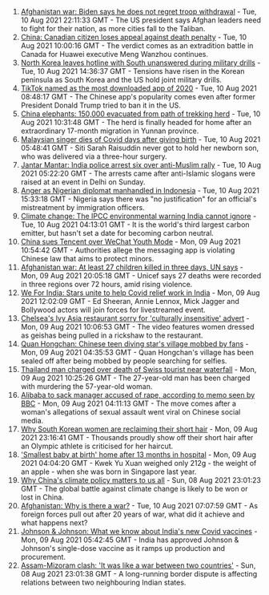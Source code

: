 1. [Afghanistan war: Biden says he does not regret troop withdrawal](https://www.bbc.co.uk/news/world-asia-58167408) - Tue, 10 Aug 2021 22:11:33 GMT - The US president says Afghan leaders need to fight for their nation, as more cities fall to the Taliban.
2. [China: Canadian citizen loses appeal against death penalty](https://www.bbc.co.uk/news/world-asia-china-58141758) - Tue, 10 Aug 2021 10:00:16 GMT - The verdict comes as an extradition battle in Canada for Huawei executive Meng Wanzhou continues.
3. [North Korea leaves hotline with South unanswered during military drills](https://www.bbc.co.uk/news/world-asia-58162289) - Tue, 10 Aug 2021 14:36:37 GMT - Tensions have risen in the Korean peninsula as South Korea and the US hold joint military drills.
4. [TikTok named as the most downloaded app of 2020](https://www.bbc.co.uk/news/business-58155103) - Tue, 10 Aug 2021 08:48:17 GMT - The Chinese app's popularity comes even after former President Donald Trump tried to ban it in the US.
5. [China elephants: 150,000 evacuated from path of trekking herd](https://www.bbc.co.uk/news/world-asia-china-58156099) - Tue, 10 Aug 2021 10:31:48 GMT - The herd is finally headed for home after an extraordinary 17-month migration in Yunnan province.
6. [Malaysian singer dies of Covid days after giving birth](https://www.bbc.co.uk/news/world-asia-58155203) - Tue, 10 Aug 2021 05:48:41 GMT - Siti Sarah Raisuddin never got to hold her newborn son, who was delivered via a three-hour surgery.
7. [Jantar Mantar: India police arrest six over anti-Muslim rally](https://www.bbc.co.uk/news/world-asia-india-58155301) - Tue, 10 Aug 2021 05:22:20 GMT - The arrests came after anti-Islamic slogans were raised at an event in Delhi on Sunday.
8. [Anger as Nigerian diplomat manhandled in Indonesia](https://www.bbc.co.uk/news/world-africa-58159675) - Tue, 10 Aug 2021 15:33:18 GMT - Nigeria says there was "no justification" for an official's mistreatment by immigration officers.
9. [Climate change: The IPCC environmental warning India cannot ignore](https://www.bbc.co.uk/news/world-asia-india-58155294) - Tue, 10 Aug 2021 04:13:01 GMT - It is the world's third largest carbon emitter, but hasn't set a date for becoming carbon neutral.
10. [China sues Tencent over WeChat Youth Mode](https://www.bbc.co.uk/news/technology-58145808) - Mon, 09 Aug 2021 10:54:42 GMT - Authorities allege the messaging app is violating Chinese law that aims to protect minors.
11. [Afghanistan war: At least 27 children killed in three days, UN says](https://www.bbc.co.uk/news/world-asia-58142983) - Mon, 09 Aug 2021 20:05:18 GMT - Unicef says 27 deaths were recorded in three regions over 72 hours, amid rising violence.
12. [We For India: Stars unite to help Covid relief work in India](https://www.bbc.co.uk/news/entertainment-arts-58146704) - Mon, 09 Aug 2021 12:02:09 GMT - Ed Sheeran, Annie Lennox, Mick Jagger and Bollywood actors will join forces for livestreamed event.
13. [Chelsea's Ivy Asia restaurant sorry for 'culturally insensitive' advert](https://www.bbc.co.uk/news/uk-england-london-58145325) - Mon, 09 Aug 2021 10:06:53 GMT - The video features women dressed as geishas being pulled in a rickshaw to the restaurant.
14. [Quan Hongchan: Chinese teen diving star's village mobbed by fans](https://www.bbc.co.uk/news/world-asia-china-58141676) - Mon, 09 Aug 2021 04:35:53 GMT - Quan Hongchan's village has been sealed off after being mobbed by people searching for selfies.
15. [Thailand man charged over death of Swiss tourist near waterfall](https://www.bbc.co.uk/news/world-asia-58141926) - Mon, 09 Aug 2021 10:25:26 GMT - The 27-year-old man has been charged with murdering the 57-year-old woman.
16. [Alibaba to sack manager accused of rape, according to memo seen by BBC](https://www.bbc.co.uk/news/business-58141606) - Mon, 09 Aug 2021 04:11:13 GMT - The move comes after a woman's allegations of sexual assault went viral on Chinese social media.
17. [Why South Korean women are reclaiming their short hair](https://www.bbc.co.uk/news/world-asia-58082355) - Mon, 09 Aug 2021 23:16:41 GMT - Thousands proudly show off their short hair after an Olympic athlete is criticised for her haircut.
18. ['Smallest baby at birth' home after 13 months in hospital](https://www.bbc.co.uk/news/world-asia-58141756) - Mon, 09 Aug 2021 04:04:20 GMT - Kwek Yu Xuan weighed only 212g - the weight of an apple - when she was born in Singapore last year.
19. [Why China's climate policy matters to us all](https://www.bbc.co.uk/news/world-asia-china-57483492) - Sun, 08 Aug 2021 23:01:23 GMT - The global battle against climate change is likely to be won or lost in China.
20. [Afghanistan: Why is there a war?](https://www.bbc.co.uk/news/world-asia-49192495) - Tue, 10 Aug 2021 07:07:59 GMT - As foreign forces pull out after 20 years of war, what did it achieve and what happens next?
21. [Johnson & Johnson: What we know about India's new Covid vaccines](https://www.bbc.co.uk/news/world-asia-india-55748124) - Mon, 09 Aug 2021 05:42:45 GMT - India has approved Johnson & Johnson's single-dose vaccine as it ramps up production and procurement.
22. [Assam-Mizoram clash: 'It was like a war between two countries'](https://www.bbc.co.uk/news/world-asia-india-58066768) - Sun, 08 Aug 2021 23:01:38 GMT - A long-running border dispute is affecting relations between two neighbouring Indian states.
